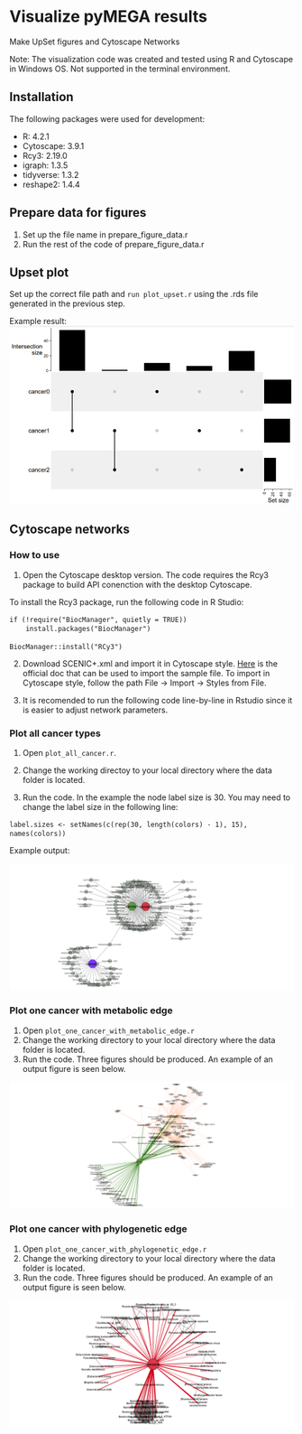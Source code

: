 # Visualize pyMEGA results

Make UpSet figures and Cytoscape Networks

Note: The visualization code was created and tested using R and Cytoscape in Windows OS. Not supported in the terminal environment.

## Installation

The following packages were used for development:

- R: 4.2.1
- Cytoscape: 3.9.1
- Rcy3: 2.19.0
- igraph: 1.3.5
- tidyverse: 1.3.2
- reshape2: 1.4.4

## Prepare data for figures

1. Set up the file name in prepare_figure_data.r
2. Run the rest of the code of prepare_figure_data.r

## Upset plot

Set up the correct file path and ```run plot_upset.r``` using the .rds file generated in the previous step.

Example result:
![](./img/example_upset_plot.png)

## Cytoscape networks

### How to use

1. Open the Cytoscape desktop version. The code requires the Rcy3 package to build API conenction with the desktop Cytoscape. 

To install the Rcy3 package, run the following code in R Studio:
```
if (!require("BiocManager", quietly = TRUE))
    install.packages("BiocManager")

BiocManager::install("RCy3")
```
2. Download SCENIC+.xml and import it in Cytoscape style. [Here](https://manual.cytoscape.org/en/stable/Styles.html#:~:text=You%20can%20import%20the%20sample,Import%20%E2%86%92%20Styles%20from%20File%E2%80%A6.) is the official doc that can be used to import the sample file. To import in Cytoscape style, follow the path File → Import → Styles from File.

3. It is recomended to run the following code line-by-line in Rstudio since it is easier to adjust network parameters.

### Plot all cancer types

1. Open ```plot_all_cancer.r```. 
2. Change the working directoy to your local directory where the data folder is located.

3. Run the code. In the example the node label size is 30. You may need to change the label size in the following line:

```
label.sizes <- setNames(c(rep(30, length(colors) - 1), 15), names(colors))
```

Example output:

![](./img/example_all_cancer.png)

### Plot one cancer with metabolic edge

1. Open ```plot_one_cancer_with_metabolic_edge.r```
2. Change the working directory to your local directory where the data folder is located.
3. Run the code. Three figures should be produced. An example of an output figure is seen below.

![](./img/example_metabolic_edge.png)

### Plot one cancer with phylogenetic edge

1. Open ```plot_one_cancer_with_phylogenetic_edge.r```
2. Change the working directory to your local directory where the data folder is located.
3. Run the code. Three figures should be produced. An example of an output figure is seen below.

![](./img/example_phylogenetic_edge.png)